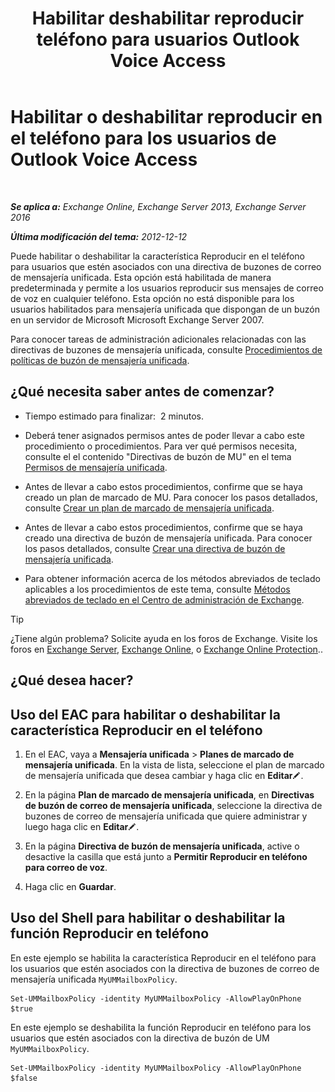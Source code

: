 ﻿---
title: 'Habilitar deshabilitar reproducir teléfono para usuarios Outlook Voice Access'
TOCTitle: Habilitar o deshabilitar reproducir en el teléfono para los usuarios de Outlook Voice Access
ms:assetid: d3281a97-6fc6-42a3-855f-1af1184a644a
ms:mtpsurl: https://technet.microsoft.com/es-es/library/Dd351161(v=EXCHG.150)
ms:contentKeyID: 52061888
ms.date: 05/22/2018
mtps_version: v=EXCHG.150
ms.translationtype: MT
---

# Habilitar o deshabilitar reproducir en el teléfono para los usuarios de Outlook Voice Access

 

_**Se aplica a:** Exchange Online, Exchange Server 2013, Exchange Server 2016_

_**Última modificación del tema:** 2012-12-12_

Puede habilitar o deshabilitar la característica Reproducir en el teléfono para usuarios que estén asociados con una directiva de buzones de correo de mensajería unificada. Esta opción está habilitada de manera predeterminada y permite a los usuarios reproducir sus mensajes de correo de voz en cualquier teléfono. Esta opción no está disponible para los usuarios habilitados para mensajería unificada que dispongan de un buzón en un servidor de Microsoft Microsoft Exchange Server 2007.

Para conocer tareas de administración adicionales relacionadas con las directivas de buzones de mensajería unificada, consulte [Procedimientos de políticas de buzón de mensajería unificada](um-mailbox-policy-procedures-exchange-2013-help.md).

## ¿Qué necesita saber antes de comenzar?

  - Tiempo estimado para finalizar:  2 minutos.

  - Deberá tener asignados permisos antes de poder llevar a cabo este procedimiento o procedimientos. Para ver qué permisos necesita, consulte el el contenido "Directivas de buzón de MU" en el tema [Permisos de mensajería unificada](unified-messaging-permissions-exchange-2013-help.md).

  - Antes de llevar a cabo estos procedimientos, confirme que se haya creado un plan de marcado de MU. Para conocer los pasos detallados, consulte [Crear un plan de marcado de mensajería unificada](create-a-um-dial-plan-exchange-2013-help.md).

  - Antes de llevar a cabo estos procedimientos, confirme que se haya creado una directiva de buzón de mensajería unificada. Para conocer los pasos detallados, consulte [Crear una directiva de buzón de mensajería unificada](create-a-um-mailbox-policy-exchange-2013-help.md).

  - Para obtener información acerca de los métodos abreviados de teclado aplicables a los procedimientos de este tema, consulte [Métodos abreviados de teclado en el Centro de administración de Exchange](keyboard-shortcuts-in-the-exchange-admin-center-exchange-online-protection-help.md).


> [!TIP]
> ¿Tiene algún problema? Solicite ayuda en los foros de Exchange. Visite los foros en <A href="https://go.microsoft.com/fwlink/p/?linkid=60612">Exchange Server</A>, <A href="https://go.microsoft.com/fwlink/p/?linkid=267542">Exchange Online</A>, o <A href="https://go.microsoft.com/fwlink/p/?linkid=285351">Exchange Online Protection</A>..



## ¿Qué desea hacer?

## Uso del EAC para habilitar o deshabilitar la característica Reproducir en el teléfono

1.  En el EAC, vaya a **Mensajería unificada** \> **Planes de marcado de mensajería unificada**. En la vista de lista, seleccione el plan de marcado de mensajería unificada que desea cambiar y haga clic en **Editar**![Icono Editar](images/Bb124582.6f53ccb2-1f13-4c02-bea0-30690e6ea71d(EXCHG.150).gif "Icono Editar").

2.  En la página **Plan de marcado de mensajería unificada**, en **Directivas de buzón de correo de mensajería unificada**, seleccione la directiva de buzones de correo de mensajería unificada que quiere administrar y luego haga clic en **Editar**![Icono Editar](images/Bb124582.6f53ccb2-1f13-4c02-bea0-30690e6ea71d(EXCHG.150).gif "Icono Editar").

3.  En la página **Directiva de buzón de mensajería unificada**, active o desactive la casilla que está junto a **Permitir Reproducir en teléfono para correo de voz**.

4.  Haga clic en **Guardar**.

## Uso del Shell para habilitar o deshabilitar la función Reproducir en teléfono

En este ejemplo se habilita la característica Reproducir en el teléfono para los usuarios que estén asociados con la directiva de buzones de correo de mensajería unificada `MyUMMailboxPolicy`.

    Set-UMMailboxPolicy -identity MyUMMailboxPolicy -AllowPlayOnPhone $true

En este ejemplo se deshabilita la función Reproducir en teléfono para los usuarios que estén asociados con la directiva de buzón de UM `MyUMMailboxPolicy`.

    Set-UMMailboxPolicy -identity MyUMMailboxPolicy -AllowPlayOnPhone $false

